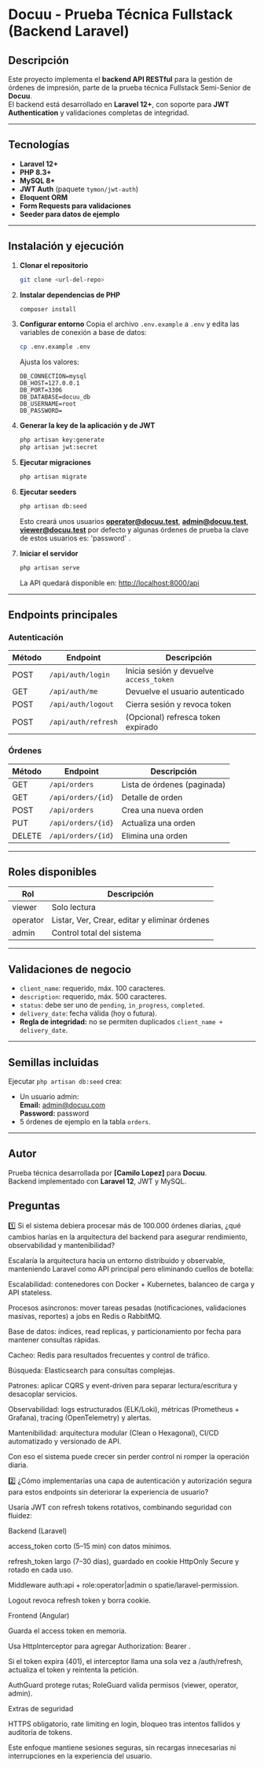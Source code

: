 # Docuu - Prueba Técnica Fullstack (Backend Laravel)

## Descripción
Este proyecto implementa el **backend API RESTful** para la gestión de órdenes de impresión, parte de la prueba técnica Fullstack Semi-Senior de **Docuu**.  
El backend está desarrollado en **Laravel 12+**, con soporte para **JWT Authentication** y validaciones completas de integridad.

---

## Tecnologías
- **Laravel 12+**
- **PHP 8.3+**
- **MySQL 8+**
- **JWT Auth** (paquete `tymon/jwt-auth`)
- **Eloquent ORM**
- **Form Requests para validaciones**
- **Seeder para datos de ejemplo**

---

## Instalación y ejecución

1. **Clonar el repositorio**
   ```bash
   git clone <url-del-repo>
   ```

2. **Instalar dependencias de PHP**
   ```bash
   composer install
   ```

3. **Configurar entorno**
   Copia el archivo `.env.example` a `.env` y edita las variables de conexión a base de datos:
   ```bash
   cp .env.example .env
   ```

   Ajusta los valores:
   ```env
   DB_CONNECTION=mysql
   DB_HOST=127.0.0.1
   DB_PORT=3306
   DB_DATABASE=docuu_db
   DB_USERNAME=root
   DB_PASSWORD=
   ```

4. **Generar la key de la aplicación y de JWT**
   ```bash
   php artisan key:generate
   php artisan jwt:secret
   ```

5. **Ejecutar migraciones**
   ```bash
   php artisan migrate
   ```

6. **Ejecutar seeders**
   ```bash
   php artisan db:seed
   ```

   Esto creará unos usuarios **operator@docuu.test**, **admin@docuu.test**, **viewer@docuu.test** por defecto y algunas órdenes de prueba la clave de estos usuarios es: 'password' .

7. **Iniciar el servidor**
   ```bash
   php artisan serve
   ```

   La API quedará disponible en: [http://localhost:8000/api](http://localhost:8000/api)

---

## Endpoints principales

### Autenticación
| Método | Endpoint | Descripción |
|--------|-----------|--------------|
| POST | `/api/auth/login` | Inicia sesión y devuelve `access_token` |
| GET | `/api/auth/me` | Devuelve el usuario autenticado |
| POST | `/api/auth/logout` | Cierra sesión y revoca token |
| POST | `/api/auth/refresh` | (Opcional) refresca token expirado |

### Órdenes
| Método | Endpoint | Descripción |
|--------|-----------|--------------|
| GET | `/api/orders` | Lista de órdenes (paginada) |
| GET | `/api/orders/{id}` | Detalle de orden |
| POST | `/api/orders` | Crea una nueva orden |
| PUT | `/api/orders/{id}` | Actualiza una orden |
| DELETE | `/api/orders/{id}` | Elimina una orden |

---

## Roles disponibles
| Rol | Descripción |
|-----|--------------|
| viewer | Solo lectura |
| operator | Listar, Ver, Crear, editar y eliminar órdenes |
| admin | Control total del sistema |

---

## Validaciones de negocio
- `client_name`: requerido, máx. 100 caracteres.
- `description`: requerido, máx. 500 caracteres.
- `status`: debe ser uno de `pending`, `in_progress`, `completed`.
- `delivery_date`: fecha válida (hoy o futura).
- **Regla de integridad:** no se permiten duplicados `client_name + delivery_date`.

---

## Semillas incluidas
Ejecutar `php artisan db:seed` crea:
- Un usuario admin:  
  **Email:** admin@docuu.com  
  **Password:** password  
- 5 órdenes de ejemplo en la tabla `orders`.

---

## Autor
Prueba técnica desarrollada por **[Camilo Lopez]** para **Docuu**.  
Backend implementado con **Laravel 12**, JWT y MySQL.

## Preguntas

1️⃣ Si el sistema debiera procesar más de 100.000 órdenes diarias, ¿qué cambios harías en la arquitectura del backend para asegurar rendimiento, observabilidad y mantenibilidad?

Escalaría la arquitectura hacia un entorno distribuido y observable, manteniendo Laravel como API principal pero eliminando cuellos de botella:

Escalabilidad: contenedores con Docker + Kubernetes, balanceo de carga y API stateless.

Procesos asíncronos: mover tareas pesadas (notificaciones, validaciones masivas, reportes) a jobs en Redis o RabbitMQ.

Base de datos: índices, read replicas, y particionamiento por fecha para mantener consultas rápidas.

Cacheo: Redis para resultados frecuentes y control de tráfico.

Búsqueda: Elasticsearch para consultas complejas.

Patrones: aplicar CQRS y event-driven para separar lectura/escritura y desacoplar servicios.

Observabilidad: logs estructurados (ELK/Loki), métricas (Prometheus + Grafana), tracing (OpenTelemetry) y alertas.

Mantenibilidad: arquitectura modular (Clean o Hexagonal), CI/CD automatizado y versionado de API.

Con eso el sistema puede crecer sin perder control ni romper la operación diaria.

2️⃣ ¿Cómo implementarías una capa de autenticación y autorización segura para estos endpoints sin deteriorar la experiencia de usuario?

Usaría JWT con refresh tokens rotativos, combinando seguridad con fluidez:

Backend (Laravel)

access_token corto (5–15 min) con datos mínimos.

refresh_token largo (7–30 días), guardado en cookie HttpOnly Secure y rotado en cada uso.

Middleware auth:api + role:operator|admin o spatie/laravel-permission.

Logout revoca refresh token y borra cookie.

Frontend (Angular)

Guarda el access token en memoria.

Usa HttpInterceptor para agregar Authorization: Bearer <token>.

Si el token expira (401), el interceptor llama una sola vez a /auth/refresh, actualiza el token y reintenta la petición.

AuthGuard protege rutas; RoleGuard valida permisos (viewer, operator, admin).

Extras de seguridad

HTTPS obligatorio, rate limiting en login, bloqueo tras intentos fallidos y auditoría de tokens.

Este enfoque mantiene sesiones seguras, sin recargas innecesarias ni interrupciones en la experiencia del usuario.
